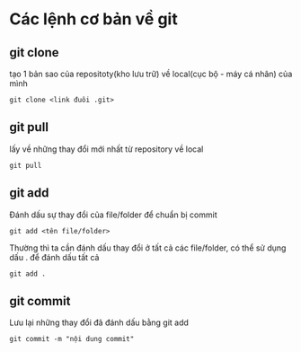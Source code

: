 # Các lệnh cơ bản về git

## git clone
tạo 1 bản sao của repositoty(kho lưu trữ) về local(cục bộ - máy cá nhân) của mình
```
git clone <link đuôi .git>
```

## git pull
lấy về những thay đổi mới nhất từ repository về local
``` 
git pull
```

## git add
Đánh dấu sự thay đổi của file/folder để chuẩn bị commit
```
git add <tên file/folder>
```

Thường thì ta cần đánh dấu thay đổi ở tất cả các file/folder, có thể sử dụng dấu . để đánh dấu tất cả
```
git add .
```

## git commit
Lưu lại những thay đổi đã đánh dấu bằng git add
```
git commit -m "nội dung commit"
```
